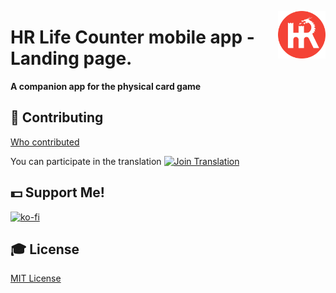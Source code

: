 <a href="https://jftechofficial.github.io/HR-life-counter-app/" ><img src="https://github.com/JFtechOfficial/HR-life-counter-app/blob/master/assets/icon_android.png" align="right"  width="15%" height="15%" /> </a>
# HR Life Counter mobile app - Landing page.
**A companion app for the physical card game**



<!-- <img src="https://emilbaehr.com/files/jayson1.png" width="440"> <img src="https://emilbaehr.com/files/slor1.png" width="440"> 

### Step 3: Add screenshot or video

#### Adding a screenshot
Upload a `.png` or `.jpg` of your app to the folder `assets/screenshot/`. The name does not matter. Be sure to delete the placeholder `yourscreenshot.png`.

#### Adding video
Upload your video to the folder `assets/videos/`. To have support for most browsers, you need to upload two files – one for Safari and one for Chrome/Firefox.

Video formats supported by Chrome and Firefox:
- `.webm`
- `.ogg`

Video formats supported by Safari:
- `.mp4`
- `.mov`

#### Resolutions
The videos and screenshots must have one of the following resolutions:
- 828x1792
- 1125x2436
- 1242x2688

-->
## 🎁 Contributing
[Who contributed](./_pages/contributors.md)


You can participate in the translation 
[![Join Translation](https://img.shields.io/badge/POEditor-4bc51d.svg?label=Join%20Translation)](https://poeditor.com/join/project/D9ZI0pVIA1)

## 💵 Support Me!
 [![ko-fi](https://www.ko-fi.com/img/donate_sm.png)](https://ko-fi.com/Y8Y0FW3V)

## 🎓 License
[MIT License](LICENSE)
